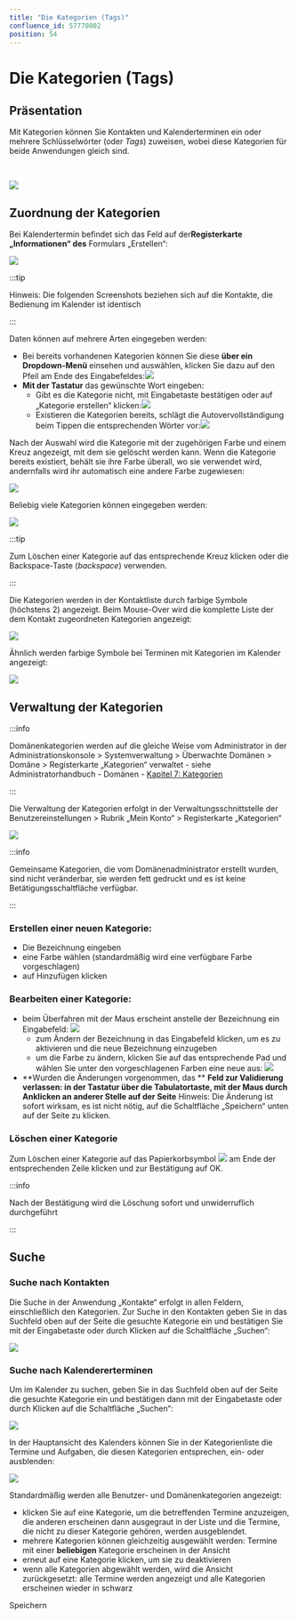 ```yaml
---
title: "Die Kategorien (Tags)"
confluence_id: 57770802
position: 54
---
```

# Die Kategorien (Tags)


## Präsentation

Mit Kategorien können Sie Kontakten und Kalenderterminen ein oder mehrere Schlüsselwörter (oder *Tags*) zuweisen, wobei diese Kategorien für beide Anwendungen gleich sind.

 


![](../attachments/57770802/57770822.png)

## Zuordnung der Kategorien

Bei Kalendertermin befindet sich das Feld auf der**Registerkarte „Informationen“ des** Formulars „Erstellen“:

![](../attachments/57770802/57770821.png)


:::tip

Hinweis: Die folgenden Screenshots beziehen sich auf die Kontakte, die Bedienung im Kalender ist identisch

:::

Daten können auf mehrere Arten eingegeben werden:

- Bei bereits vorhandenen Kategorien können Sie diese **über ein Dropdown-Menü** einsehen und auswählen, klicken Sie dazu auf den Pfeil am Ende des Eingabefeldes:![](../attachments/57770802/57770820.png)
- **Mit der Tastatur** das gewünschte Wort eingeben:
    - Gibt es die Kategorie nicht, mit Eingabetaste bestätigen oder auf „Kategorie erstellen“ klicken:![](../attachments/57770802/57770819.png)
    - Existieren die Kategorien bereits, schlägt die Autovervollständigung beim Tippen die entsprechenden Wörter vor:![](../attachments/57770802/57770816.png)


Nach der Auswahl wird die Kategorie mit der zugehörigen Farbe und einem Kreuz angezeigt, mit dem sie gelöscht werden kann. Wenn die Kategorie bereits existiert, behält sie ihre Farbe überall, wo sie verwendet wird, andernfalls wird ihr automatisch eine andere Farbe zugewiesen:

![](../attachments/57770802/57770834.png)

Beliebig viele Kategorien können eingegeben werden:

![](../attachments/57770802/57770833.png)


:::tip

Zum Löschen einer Kategorie auf das entsprechende Kreuz klicken oder die Backspace-Taste (*backspace*) verwenden.

:::

Die Kategorien werden in der Kontaktliste durch farbige Symbole (höchstens 2) angezeigt. Beim Mouse-Over wird die komplette Liste der dem Kontakt zugeordneten Kategorien angezeigt:

![](../attachments/57770802/57770817.png)

Ähnlich werden farbige Symbole bei Terminen mit Kategorien im Kalender angezeigt:

![](../attachments/57770802/57770815.png)

## Verwaltung der Kategorien


:::info

Domänenkategorien werden auf die gleiche Weise vom Administrator in der Administrationskonsole > Systemverwaltung > Überwachte Domänen > Domäne > Registerkarte „Kategorien“ verwaltet - siehe Administratorhandbuch - Domänen - [Kapitel 7: Kategorien](/Guide_de_l_administrateur/Présentation_du_produit/Messagerie_multi_domaines/)

:::

Die Verwaltung der Kategorien erfolgt in der Verwaltungsschnittstelle der Benutzereinstellungen > Rubrik „Mein Konto“ > Registerkarte „Kategorien“

![](../attachments/57770802/57770818.png)


:::info

Gemeinsame Kategorien, die vom Domänenadministrator erstellt wurden, sind nicht veränderbar, sie werden fett gedruckt und es ist keine Betätigungsschaltfläche verfügbar.

:::

### Erstellen einer neuen Kategorie:

- Die Bezeichnung eingeben
- eine Farbe wählen (standardmäßig wird eine verfügbare Farbe vorgeschlagen)
- auf Hinzufügen klicken


### Bearbeiten einer Kategorie:

- beim Überfahren mit der Maus erscheint anstelle der Bezeichnung ein Eingabefeld: ![](../attachments/57770802/57770814.png) 
    - zum Ändern der Bezeichnung in das Eingabefeld klicken, um es zu aktivieren und die neue Bezeichnung einzugeben
    - um die Farbe zu ändern, klicken Sie auf das entsprechende Pad und wählen Sie unter den vorgeschlagenen Farben eine neue aus: ![](../attachments/57770802/57770813.png)
-  **Wurden die Änderungen vorgenommen, das ** **Feld zur Validierung verlassen: in der Tastatur über die Tabulatortaste, mit der Maus durch Anklicken an 
anderer Stelle auf der Seite** 
Hinweis: Die Änderung ist sofort wirksam, es ist nicht nötig, auf die Schaltfläche „Speichern“ unten auf der Seite zu klicken.


### Löschen einer Kategorie

Zum Löschen einer Kategorie auf das Papierkorbsymbol ![](../attachments/17203265/17203279.png) am Ende der entsprechenden Zeile klicken und zur Bestätigung auf OK.


:::info

Nach der Bestätigung wird die Löschung sofort und unwiderruflich durchgeführt

:::

## Suche

### Suche nach Kontakten

Die Suche in der Anwendung „Kontakte“ erfolgt in allen Feldern, einschließlich den Kategorien. Zur Suche in den Kontakten geben Sie in das Suchfeld oben auf der Seite die gesuchte Kategorie ein und bestätigen Sie mit der Eingabetaste oder durch Klicken auf die Schaltfläche „Suchen“:

![](../attachments/57770802/57770847.png)

### Suche nach Kalendererterminen

Um im Kalender zu suchen, geben Sie in das Suchfeld oben auf der Seite die gesuchte Kategorie ein und bestätigen dann mit der Eingabetaste oder durch Klicken auf die Schaltfläche „Suchen“:

![](../attachments/57770802/57770843.png)

In der Hauptansicht des Kalenders können Sie in der Kategorienliste die Termine und Aufgaben, die diesen Kategorien entsprechen, ein- oder ausblenden:

![](../attachments/57770802/57770812.png)

Standardmäßig werden alle Benutzer- und Domänenkategorien angezeigt:

- klicken Sie auf eine Kategorie, um die betreffenden Termine anzuzeigen, die anderen erscheinen dann ausgegraut in der Liste und die Termine, die nicht zu dieser Kategorie gehören, werden ausgeblendet.
- mehrere Kategorien können gleichzeitig ausgewählt werden: Termine mit einer **beliebigen** Kategorie erscheinen in der Ansicht
- erneut auf eine Kategorie klicken, um sie zu deaktivieren
- wenn alle Kategorien abgewählt werden, wird die Ansicht zurückgesetzt: alle Termine werden angezeigt und alle Kategorien erscheinen wieder in schwarz


Speichern

